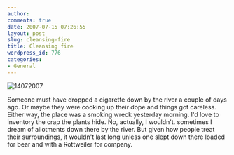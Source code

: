 ```yaml
---
author:
comments: true
date: 2007-07-15 07:26:55
layout: post
slug: cleansing-fire
title: Cleansing fire
wordpress_id: 776
categories:
- General
---
```


![14072007](http://jeremycherfas.net/uploads/14072007.jpg)

Someone must have dropped a cigarette down by the river a couple of days ago. Or maybe they were cooking up their dope and things got careless. Either way, the place was a smoking wreck yesterday morning. I'd love to inventory the crap the plants hide. No, actually, I wouldn't. sometimes I dream of allotments down there by the river. But given how people treat their surroundings, it wouldn't last long unless one slept down there loaded for bear and with a Rottweiler for company.

